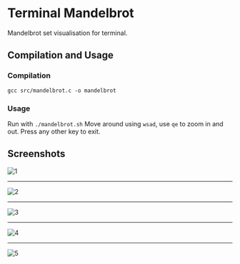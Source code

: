# Terminal Mandelbrot

Mandelbrot set visualisation for terminal.

## Compilation and Usage

### Compilation
```gcc src/mandelbrot.c -o mandelbrot```

### Usage
Run with ```./mandelbrot.sh```
Move around using `wsad`, use `qe` to zoom in and out. Press any other key to exit.

## Screenshots
![1](screenshots/1.png)
***
![2](screenshots/2.png)
***
![3](screenshots/3.png)
***
![4](screenshots/4.png)
***
![5](screenshots/5.png)

